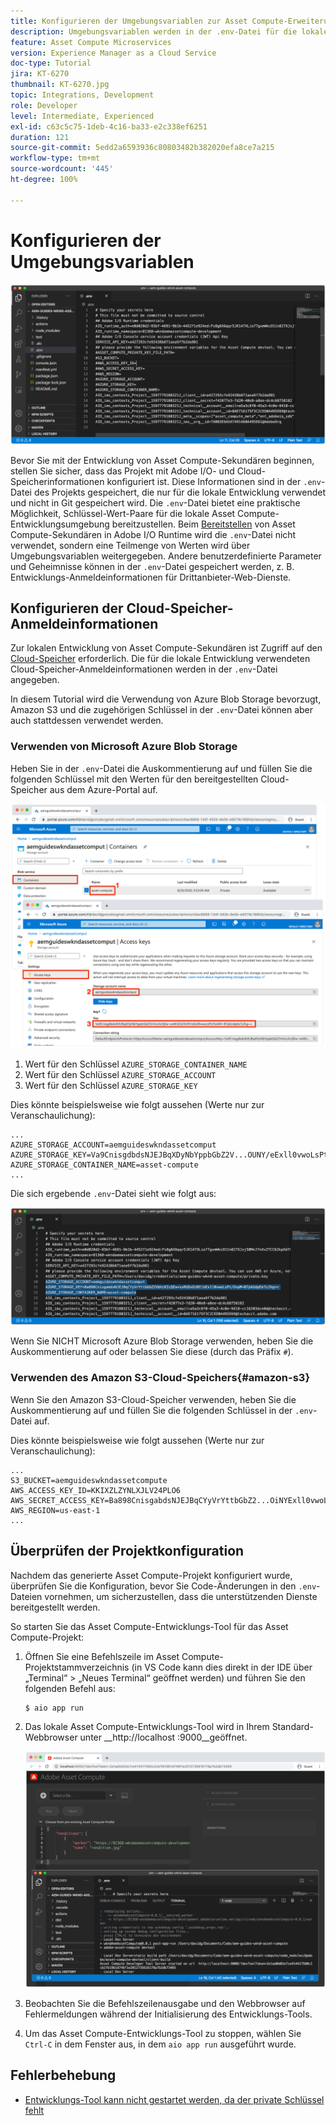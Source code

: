 ```yaml
---
title: Konfigurieren der Umgebungsvariablen zur Asset Compute-Erweiterung
description: Umgebungsvariablen werden in der .env-Datei für die lokale Entwicklung verwaltet und verwendet, um die für die lokale Entwicklung erforderlichen Adobe I/O- und Cloud-Speicher-Anmeldeinformationen bereitzustellen.
feature: Asset Compute Microservices
version: Experience Manager as a Cloud Service
doc-type: Tutorial
jira: KT-6270
thumbnail: KT-6270.jpg
topic: Integrations, Development
role: Developer
level: Intermediate, Experienced
exl-id: c63c5c75-1deb-4c16-ba33-e2c338ef6251
duration: 121
source-git-commit: 5edd2a6593936c80803482b382020efa8ce7a215
workflow-type: tm+mt
source-wordcount: '445'
ht-degree: 100%

---
```


# Konfigurieren der Umgebungsvariablen

![.env-Datei](assets/environment-variables/dot-env-file.png)

Bevor Sie mit der Entwicklung von Asset Compute-Sekundären beginnen, stellen Sie sicher, dass das Projekt mit Adobe I/O- und Cloud-Speicherinformationen konfiguriert ist. Diese Informationen sind in der `.env`-Datei des Projekts gespeichert, die nur für die lokale Entwicklung verwendet und nicht in Git gespeichert wird. Die `.env`-Datei bietet eine praktische Möglichkeit, Schlüssel-Wert-Paare für die lokale Asset Compute-Entwicklungsumgebung bereitzustellen. Beim [Bereitstellen](../deploy/runtime.md) von Asset Compute-Sekundären in Adobe I/O Runtime wird die `.env`-Datei nicht verwendet, sondern eine Teilmenge von Werten wird über Umgebungsvariablen weitergegeben. Andere benutzerdefinierte Parameter und Geheimnisse können in der `.env`-Datei gespeichert werden, z. B. Entwicklungs-Anmeldeinformationen für Drittanbieter-Web-Dienste.

<!--
## Reference the `private.key`

![private key](assets/environment-variables/private-key.png)

Open the `.env` file, uncomment the `ASSET_COMPUTE_PRIVATE_KEY_FILE_PATH` key, and provide the absolute path on your filesystem to the `private.key` that pairs with the public certificate added to your Adobe I/O App Builder project.

+ If your key pair was generated by Adobe I/O, it was auto-downloaded as part of the  `config.zip`.
+ If you provided the public key to Adobe I/O, then you should also be in possession of the matching private key.
+ If you do not have these key pairs, you can generate new key pairs or upload new public keys at the bottom of:
[https://console.adobe.com](https://console.adobe.io) > Your Asset Compute App Builder project > Workspaces @ Development > Service Account (JWT).

Remember the `private.key` file should not be checked into Git as it contains secrets, rather it should be stored in a safe place outside the project.

For example, on macOS this might look like:

```
...
ASSET_COMPUTE_PRIVATE_KEY_FILE_PATH=/Users/example-user/credentials/aem-guides-wknd-asset-compute/private.key
...
```
-->

## Konfigurieren der Cloud-Speicher-Anmeldeinformationen

Zur lokalen Entwicklung von Asset Compute-Sekundären ist Zugriff auf den [Cloud-Speicher](../set-up/accounts-and-services.md#cloud-storage) erforderlich. Die für die lokale Entwicklung verwendeten Cloud-Speicher-Anmeldeinformationen werden in der `.env`-Datei angegeben.

In diesem Tutorial wird die Verwendung von Azure Blob Storage bevorzugt, Amazon S3 und die zugehörigen Schlüssel in der `.env`-Datei können aber auch stattdessen verwendet werden.

### Verwenden von Microsoft Azure Blob Storage

Heben Sie in der `.env`-Datei die Auskommentierung auf und füllen Sie die folgenden Schlüssel mit den Werten für den bereitgestellten Cloud-Speicher aus dem Azure-Portal auf.

![Azure Blob Storage](./assets/environment-variables/azure-portal-credentials.png)

1. Wert für den Schlüssel `AZURE_STORAGE_CONTAINER_NAME`
1. Wert für den Schlüssel `AZURE_STORAGE_ACCOUNT`
1. Wert für den Schlüssel `AZURE_STORAGE_KEY`

Dies könnte beispielsweise wie folgt aussehen (Werte nur zur Veranschaulichung):

```
...
AZURE_STORAGE_ACCOUNT=aemguideswkndassetcomput
AZURE_STORAGE_KEY=Va9CnisgdbdsNJEJBqXDyNbYppbGbZ2V...OUNY/eExll0vwoLsPt/OvbM+B7pkUdpEe7zJhg==
AZURE_STORAGE_CONTAINER_NAME=asset-compute
...
```

Die sich ergebende `.env`-Datei sieht wie folgt aus:

![Azure Blob Storage-Anmeldeinformationen](assets/environment-variables/cloud-storage-credentials.png)

Wenn Sie NICHT Microsoft Azure Blob Storage verwenden, heben Sie die Auskommentierung auf oder belassen Sie diese (durch das Präfix `#`).

### Verwenden des Amazon S3-Cloud-Speichers{#amazon-s3}

Wenn Sie den Amazon S3-Cloud-Speicher verwenden, heben Sie die Auskommentierung auf und füllen Sie die folgenden Schlüssel in der `.env`-Datei auf.

Dies könnte beispielsweise wie folgt aussehen (Werte nur zur Veranschaulichung):

```
...
S3_BUCKET=aemguideswkndassetcompute
AWS_ACCESS_KEY_ID=KKIXZLZYNLXJLV24PLO6
AWS_SECRET_ACCESS_KEY=Ba898CnisgabdsNJEJBqCYyVrYttbGbZ2...OiNYExll0vwoLsPtOv
AWS_REGION=us-east-1
...
```

## Überprüfen der Projektkonfiguration

Nachdem das generierte Asset Compute-Projekt konfiguriert wurde, überprüfen Sie die Konfiguration, bevor Sie Code-Änderungen in den `.env`-Dateien vornehmen, um sicherzustellen, dass die unterstützenden Dienste bereitgestellt werden.

So starten Sie das Asset Compute-Entwicklungs-Tool für das Asset Compute-Projekt:

1. Öffnen Sie eine Befehlszeile im Asset Compute-Projektstammverzeichnis (in VS Code kann dies direkt in der IDE über „Terminal“ > „Neues Terminal“ geöffnet werden) und führen Sie den folgenden Befehl aus:

   ```
   $ aio app run
   ```

1. Das lokale Asset Compute-Entwicklungs-Tool wird in Ihrem Standard-Webbrowser unter __http://localhost :9000__geöffnet.

   ![aio app run](assets/environment-variables/aio-app-run.png)

1. Beobachten Sie die Befehlszeilenausgabe und den Webbrowser auf Fehlermeldungen während der Initialisierung des Entwicklungs-Tools.
1. Um das Asset Compute-Entwicklungs-Tool zu stoppen, wählen Sie `Ctrl-C` in dem Fenster aus, in dem `aio app run` ausgeführt wurde.

## Fehlerbehebung

+ [Entwicklungs-Tool kann nicht gestartet werden, da der private Schlüssel fehlt](../troubleshooting.md#missing-private-key)
